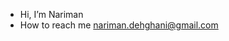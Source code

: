 - Hi, I’m Nariman
- How to reach me nariman.dehghani@gmail.com

<!---
nariman-dehghani/nariman-dehghani is a ✨ special ✨ repository because its `README.md` (this file) appears on your GitHub profile.
You can click the Preview link to take a look at your changes.
--->
